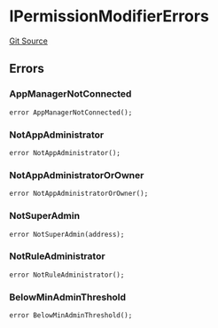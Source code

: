 # IPermissionModifierErrors
[Git Source](https://github.com/thrackle-io/tron/blob/e7a29d289e813f2ec0afb244343b31481470bf5f/src/common/IErrors.sol)


## Errors
### AppManagerNotConnected

```solidity
error AppManagerNotConnected();
```

### NotAppAdministrator

```solidity
error NotAppAdministrator();
```

### NotAppAdministratorOrOwner

```solidity
error NotAppAdministratorOrOwner();
```

### NotSuperAdmin

```solidity
error NotSuperAdmin(address);
```

### NotRuleAdministrator

```solidity
error NotRuleAdministrator();
```

### BelowMinAdminThreshold

```solidity
error BelowMinAdminThreshold();
```

